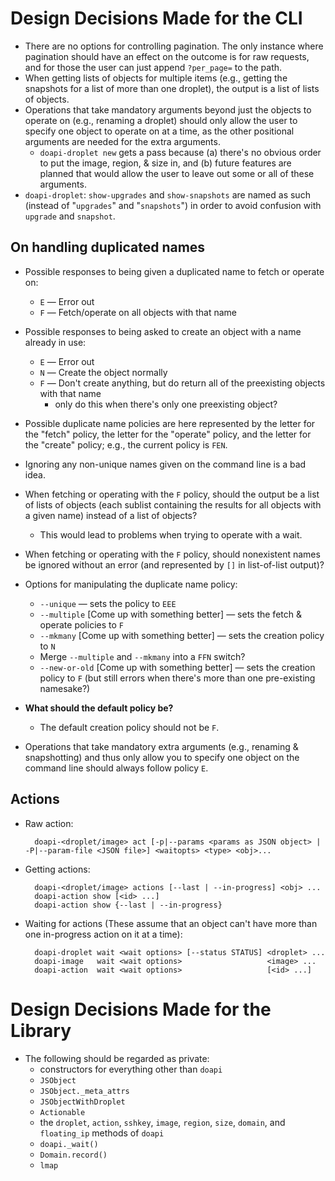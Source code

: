 # Design Decisions Made for the CLI

- There are no options for controlling pagination.  The only instance where
  pagination should have an effect on the outcome is for raw requests, and for
  those the user can just append `?per_page=` to the path.
- When getting lists of objects for multiple items (e.g., getting the snapshots
  for a list of more than one droplet), the output is a list of lists of
  objects.
- Operations that take mandatory arguments beyond just the objects to operate
  on (e.g., renaming a droplet) should only allow the user to specify one
  object to operate on at a time, as the other positional arguments are needed
  for the extra arguments.
    - `doapi-droplet new` gets a pass because (a) there's no obvious order to
      put the image, region, & size in, and (b) future features are planned
      that would allow the user to leave out some or all of these arguments.
- `doapi-droplet`: `show-upgrades` and `show-snapshots` are named as such
  (instead of "`upgrades`" and "`snapshots`") in order to avoid confusion with
  `upgrade` and `snapshot`.

## On handling duplicated names

- Possible responses to being given a duplicated name to fetch or operate on:
    - `E` — Error out
    - `F` — Fetch/operate on all objects with that name

- Possible responses to being asked to create an object with a name already in
  use:
    - `E` — Error out
    - `N` — Create the object normally
    - `F` — Don't create anything, but do return all of the preexisting objects
      with that name
        - only do this when there's only one preexisting object?

- Possible duplicate name policies are here represented by the letter for the
  "fetch" policy, the letter for the "operate" policy, and the letter for the
  "create" policy; e.g., the current policy is `FEN`.

- Ignoring any non-unique names given on the command line is a bad idea.

- When fetching or operating with the `F` policy, should the output be a list
  of lists of objects (each sublist containing the results for all objects with
  a given name) instead of a list of objects?
    - This would lead to problems when trying to operate with a wait.

- When fetching or operating with the `F` policy, should nonexistent names be
  ignored without an error (and represented by `[]` in list-of-list output)?

- Options for manipulating the duplicate name policy:
    - `--unique` — sets the policy to `EEE`
    - `--multiple` [Come up with something better] — sets the fetch & operate
      policies to `F`
    - `--mkmany` [Come up with something better] — sets the creation policy to
      `N`
    - Merge `--multiple` and `--mkmany` into a `FFN` switch?
    - `--new-or-old` [Come up with something better] — sets the creation policy
      to `F` (but still errors when there's more than one pre-existing
      namesake?)

- **What should the default policy be?**
    - The default creation policy should not be `F`.

- Operations that take mandatory extra arguments (e.g., renaming &
  snapshotting) and thus only allow you to specify one object on the command
  line should always follow policy `E`.

## Actions

- Raw action:

        doapi-<droplet/image> act [-p|--params <params as JSON object> | -P|--param-file <JSON file>] <waitopts> <type> <obj>...

- Getting actions:

        doapi-<droplet/image> actions [--last | --in-progress] <obj> ...
        doapi-action show [<id> ...]
        doapi-action show {--last | --in-progress}

- Waiting for actions (These assume that an object can't have more than one
  in-progress action on it at a time):

        doapi-droplet wait <wait options> [--status STATUS] <droplet> ...
        doapi-image   wait <wait options>                   <image> ...
        doapi-action  wait <wait options>                   [<id> ...]

# Design Decisions Made for the Library

- The following should be regarded as private:
    - constructors for everything other than `doapi`
    - `JSObject`
    - `JSObject._meta_attrs`
    - `JSObjectWithDroplet`
    - `Actionable`
    - the `droplet`, `action`, `sshkey`, `image`, `region`, `size`, `domain`,
      and `floating_ip` methods of `doapi`
    - `doapi._wait()`
    - `Domain.record()`
    - `lmap`
